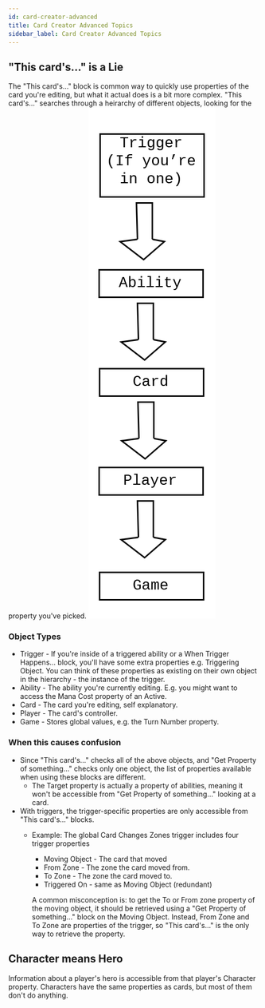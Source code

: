 ```yaml
---
id: card-creator-advanced
title: Card Creator Advanced Topics
sidebar_label: Card Creator Advanced Topics
---
```


## "This card's..." is a Lie

The "This card's..." block is common way to quickly use properties of the card you're editing, but what it actual does is a bit more complex. "This card's..." searches through a heirarchy of different objects, looking for the property you've picked.
![Property Search Hierarchy](assets/scope-hierarchy-diagram.png)

### Object Types
* Trigger - If you're inside of a triggered ability or a When Trigger Happens... block, you'll have some extra properties e.g. Triggering Object. You can think of these properties as existing on their own object in the hierarchy - the instance of the trigger.
* Ability - The ability you're currently editing. E.g. you might want to access the Mana Cost property of an Active.
* Card - The card you're editing, self explanatory.
* Player - The card's controller.
* Game - Stores global values, e.g. the Turn Number property.

### When this causes confusion
* Since "This card's..." checks all of the above objects, and "Get Property of something..." checks only one object, the list of properties available when using these blocks are different.
    * The Target property is actually a property of abilities, meaning it won't be accessible from "Get Property of something..." looking at a card.
* With triggers, the trigger-specific properties are only accessible from "This card's..." blocks.
    * Example: The global Card Changes Zones trigger includes four trigger properties
        * Moving Object - The card that moved
        * From Zone - The zone the card moved from.
        * To Zone - The zone the card moved to.
        * Triggered On - same as Moving Object (redundant)

        A common misconception is: to get the To or From zone property of the moving object, it should be retrieved using a "Get Property of something..." block on the Moving Object. Instead, From Zone and To Zone are properties of the trigger, so "This card's..." is the only way to retrieve the property.

## Character means Hero

Information about a player's hero is accessible from that player's Character property. Characters have the same properties as cards, but most of them don't do anything.

